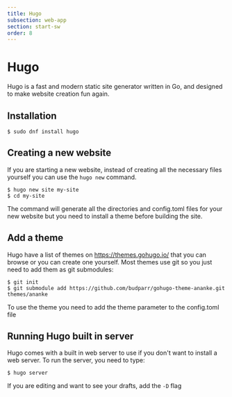 ```yaml
---
title: Hugo
subsection: web-app
section: start-sw
order: 8
---
```


# Hugo
Hugo is a fast and modern static site generator written in Go, and designed to make website creation fun again.

## Installation

```
$ sudo dnf install hugo
```

## Creating a new website
If you are starting a new website, instead of creating all the necessary files yourself you can use the `hugo new` command.

```
$ hugo new site my-site
$ cd my-site
```

The command will generate all the directories and config.toml files for your new website but you need to install a theme before building the site.

## Add a theme

Hugo have a list of themes on https://themes.gohugo.io/ that you can browse or you can create one yourself. Most themes use git so you just need to add them as git submodules:

```
$ git init
$ git submodule add https://github.com/budparr/gohugo-theme-ananke.git themes/ananke
```

To use the theme you need to add the theme parameter to the config.toml file

## Running Hugo built in server

Hugo comes with a built in web server to use if you don't want to install a web server. To run the server, you need to type:

```
$ hugo server
```

If you are editing and want to see your drafts, add the `-D` flag
